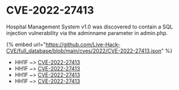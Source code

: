 # CVE-2022-27413

Hospital Management System v1.0 was discovered to contain a SQL injection vulnerability via the adminname parameter in admin.php.

{% embed url="https://github.com/Live-Hack-CVE/full_database/blob/main/cves/2022/CVE-2022-27413.json" %}


* HH1F ~> [CVE-2022-27413](https://www.alice-snow.ru/2022/database/cve-2022-27413/cve-2022-27413-hh1f)
* HH1F ~> [CVE-2022-27413](https://www.alice-snow.ru/2022/database/cve-2022-27413/cve-2022-27413-hh1f)
* HH1F ~> [CVE-2022-27413](https://www.alice-snow.ru/2022/database/cve-2022-27413/cve-2022-27413-hh1f)
* HH1F ~> [CVE-2022-27413](https://www.alice-snow.ru/2022/database/cve-2022-27413/cve-2022-27413-hh1f)